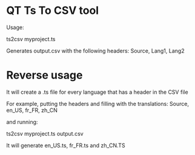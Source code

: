 # QT Ts To CSV tool

Usage:

ts2csv myproject.ts

Generates output.csv with the following headers:
Source, Lang1, Lang2


# Reverse usage

It will create a .ts file for every language that has a header in the CSV file

For example, putting the headers and filling with the translations:
Source, en_US, fr_FR, zh_CN

and running:

ts2csv myproject.ts output.csv

It will generate en_US.ts, fr_FR.ts and zh_CN.TS
